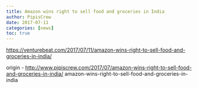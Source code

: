 ```yaml
---
title: Amazon wins right to sell food and groceries in India
author: PipisCrew
date: 2017-07-11
categories: [news]
toc: true
---
```


https://venturebeat.com/2017/07/11/amazon-wins-right-to-sell-food-and-groceries-in-india/

origin - http://www.pipiscrew.com/2017/07/amazon-wins-right-to-sell-food-and-groceries-in-india/ amazon-wins-right-to-sell-food-and-groceries-in-india